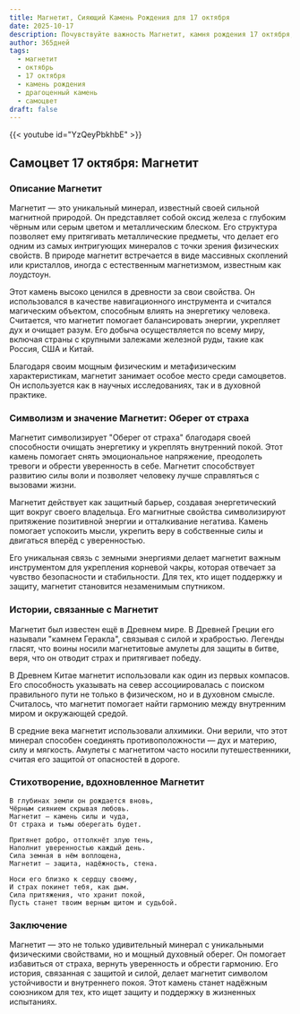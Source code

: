 ```yaml
---
title: Магнетит, Сияющий Камень Рождения для 17 октября
date: 2025-10-17
description: Почувствуйте важность Магнетит, камня рождения 17 октября, который символизирует Оберег от страха. Пусть его красота и значение осветят ваш день.
author: 365дней
tags:
  - магнетит
  - октябрь
  - 17 октября
  - камень рождения
  - драгоценный камень
  - самоцвет
draft: false
---
```


{{< youtube id="YzQeyPbkhbE" >}}

## Самоцвет 17 октября: Магнетит

### Описание Магнетит

Магнетит — это уникальный минерал, известный своей сильной магнитной природой. Он представляет собой оксид железа с глубоким чёрным или серым цветом и металлическим блеском. Его структура позволяет ему притягивать металлические предметы, что делает его одним из самых интригующих минералов с точки зрения физических свойств. В природе магнетит встречается в виде массивных скоплений или кристаллов, иногда с естественным магнетизмом, известным как лоудстоун.

Этот камень высоко ценился в древности за свои свойства. Он использовался в качестве навигационного инструмента и считался магическим объектом, способным влиять на энергетику человека. Считается, что магнетит помогает балансировать энергии, укрепляет дух и очищает разум. Его добыча осуществляется по всему миру, включая страны с крупными залежами железной руды, такие как Россия, США и Китай.

Благодаря своим мощным физическим и метафизическим характеристикам, магнетит занимает особое место среди самоцветов. Он используется как в научных исследованиях, так и в духовной практике.

### Символизм и значение Магнетит: Оберег от страха

Магнетит символизирует "Оберег от страха" благодаря своей способности очищать энергетику и укреплять внутренний покой. Этот камень помогает снять эмоциональное напряжение, преодолеть тревоги и обрести уверенность в себе. Магнетит способствует развитию силы воли и позволяет человеку лучше справляться с вызовами жизни.

Магнетит действует как защитный барьер, создавая энергетический щит вокруг своего владельца. Его магнитные свойства символизируют притяжение позитивной энергии и отталкивание негатива. Камень помогает успокоить мысли, укрепить веру в собственные силы и двигаться вперёд с уверенностью.

Его уникальная связь с земными энергиями делает магнетит важным инструментом для укрепления корневой чакры, которая отвечает за чувство безопасности и стабильности. Для тех, кто ищет поддержку и защиту, магнетит становится незаменимым спутником.

### Истории, связанные с Магнетит

Магнетит был известен ещё в Древнем мире. В Древней Греции его называли "камнем Геракла", связывая с силой и храбростью. Легенды гласят, что воины носили магнетитовые амулеты для защиты в битве, веря, что он отводит страх и притягивает победу.

В Древнем Китае магнетит использовали как один из первых компасов. Его способность указывать на север ассоциировалась с поиском правильного пути не только в физическом, но и в духовном смысле. Считалось, что магнетит помогает найти гармонию между внутренним миром и окружающей средой.

В средние века магнетит использовали алхимики. Они верили, что этот минерал способен соединять противоположности — дух и материю, силу и мягкость. Амулеты с магнетитом часто носили путешественники, считая его защитой от опасностей в дороге.

### Стихотворение, вдохновленное Магнетит

```
В глубинах земли он рождается вновь,  
Чёрным сиянием скрывая любовь.  
Магнетит — камень силы и чуда,  
От страха и тьмы оберегать будет.

Притянет добро, оттолкнёт злую тень,  
Наполнит уверенностью каждый день.  
Сила земная в нём воплощена,  
Магнетит — защита, надёжность, стена.

Носи его близко к сердцу своему,  
И страх покинет тебя, как дым.  
Сила притяжения, что хранит покой,  
Пусть станет твоим верным щитом и судьбой.
```

### Заключение

Магнетит — это не только удивительный минерал с уникальными физическими свойствами, но и мощный духовный оберег. Он помогает избавиться от страха, вернуть уверенность и обрести гармонию. Его история, связанная с защитой и силой, делает магнетит символом устойчивости и внутреннего покоя. Этот камень станет надёжным союзником для тех, кто ищет защиту и поддержку в жизненных испытаниях.